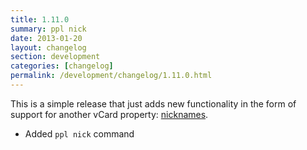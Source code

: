 ```yaml
---
title: 1.11.0
summary: ppl nick
date: 2013-01-20
layout: changelog
section: development
categories: [changelog]
permalink: /development/changelog/1.11.0.html
---
```


This is a simple release that just adds new functionality in the form of support
for another vCard property: [nicknames](/documentation/commands/nick).

* Added `ppl nick` command
